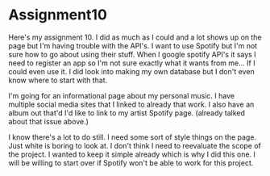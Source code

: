 # Assignment10
Here's my assignment 10. I did as much as I could and a lot shows up on the page
but I'm having trouble with the API's. I want to use Spotify but I'm not sure how to go about
using their stuff. When I google spotify API's it says I need to register an app
so I'm not sure exactly what it wants from me... If I could even use it. I did look into
making my own database but I don't even know where to start with that.

I'm going for an informational page about my personal music. I have multiple social media sites
that I linked to already that work. I also have an album out that'd I'd like to link to
my artist Spotify page. (already talked about that issue above.)

I know there's a lot to do still. I need some sort of style things on the page.
Just white is boring to look at. I don't think I need to reevaluate the scope of the project.
I wanted to keep it simple already which is why I did this one. I will be willing to start over
if Spotify won't be able to work for this project. 
